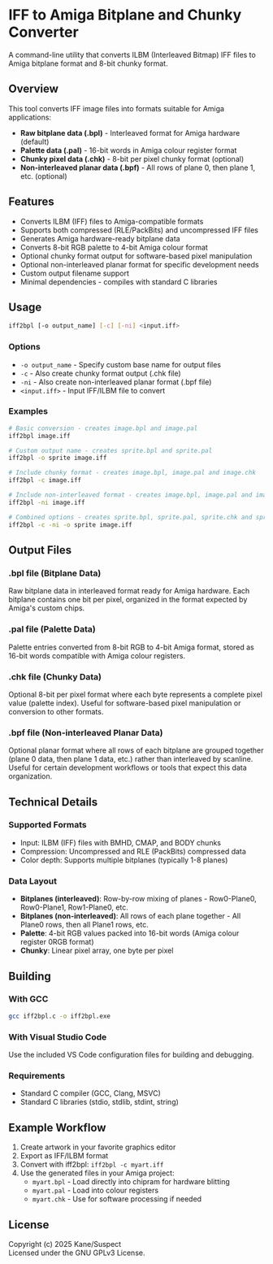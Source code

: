 # IFF to Amiga Bitplane and Chunky Converter

A command-line utility that converts ILBM (Interleaved Bitmap) IFF files to Amiga bitplane format and 8-bit chunky format.

## Overview

This tool converts IFF image files into formats suitable for Amiga applications:
- **Raw bitplane data (.bpl)** - Interleaved format for Amiga hardware (default)
- **Palette data (.pal)** - 16-bit words in Amiga colour register format  
- **Chunky pixel data (.chk)** - 8-bit per pixel chunky format (optional)
- **Non-interleaved planar data (.bpf)** - All rows of plane 0, then plane 1, etc. (optional)

## Features

- Converts ILBM (IFF) files to Amiga-compatible formats
- Supports both compressed (RLE/PackBits) and uncompressed IFF files
- Generates Amiga hardware-ready bitplane data
- Converts 8-bit RGB palette to 4-bit Amiga colour format
- Optional chunky format output for software-based pixel manipulation
- Optional non-interleaved planar format for specific development needs
- Custom output filename support
- Minimal dependencies - compiles with standard C libraries

## Usage

```bash
iff2bpl [-o output_name] [-c] [-ni] <input.iff>
```

### Options

- `-o output_name` - Specify custom base name for output files
- `-c` - Also create chunky format output (.chk file)
- `-ni` - Also create non-interleaved planar format (.bpf file)
- `<input.iff>` - Input IFF/ILBM file to convert

### Examples

```bash
# Basic conversion - creates image.bpl and image.pal
iff2bpl image.iff

# Custom output name - creates sprite.bpl and sprite.pal
iff2bpl -o sprite image.iff

# Include chunky format - creates image.bpl, image.pal and image.chk
iff2bpl -c image.iff

# Include non-interleaved format - creates image.bpl, image.pal and image.bpf
iff2bpl -ni image.iff

# Combined options - creates sprite.bpl, sprite.pal, sprite.chk and sprite.bpf
iff2bpl -c -ni -o sprite image.iff
```

## Output Files

### .bpl file (Bitplane Data)
Raw bitplane data in interleaved format ready for Amiga hardware. Each bitplane contains one bit per pixel, organized in the format expected by Amiga's custom chips.

### .pal file (Palette Data)
Palette entries converted from 8-bit RGB to 4-bit Amiga format, stored as 16-bit words compatible with Amiga colour registers.

### .chk file (Chunky Data)
Optional 8-bit per pixel format where each byte represents a complete pixel value (palette index). Useful for software-based pixel manipulation or conversion to other formats.

### .bpf file (Non-interleaved Planar Data)
Optional planar format where all rows of each bitplane are grouped together (plane 0 data, then plane 1 data, etc.) rather than interleaved by scanline. Useful for certain development workflows or tools that expect this data organization.

## Technical Details

### Supported Formats
- Input: ILBM (IFF) files with BMHD, CMAP, and BODY chunks
- Compression: Uncompressed and RLE (PackBits) compressed data
- Color depth: Supports multiple bitplanes (typically 1-8 planes)

### Data Layout
- **Bitplanes (interleaved)**: Row-by-row mixing of planes - Row0-Plane0, Row0-Plane1, Row1-Plane0, etc.
- **Bitplanes (non-interleaved)**: All rows of each plane together - All Plane0 rows, then all Plane1 rows, etc.
- **Palette**: 4-bit RGB values packed into 16-bit words (Amiga colour register 0RGB format)
- **Chunky**: Linear pixel array, one byte per pixel

## Building

### With GCC
```bash
gcc iff2bpl.c -o iff2bpl.exe
```

### With Visual Studio Code
Use the included VS Code configuration files for building and debugging.

### Requirements
- Standard C compiler (GCC, Clang, MSVC)
- Standard C libraries (stdio, stdlib, stdint, string)

## Example Workflow

1. Create artwork in your favorite graphics editor
2. Export as IFF/ILBM format
3. Convert with iff2bpl: `iff2bpl -c myart.iff`
4. Use the generated files in your Amiga project:
   - `myart.bpl` - Load directly into chipram for hardware blitting
   - `myart.pal` - Load into colour registers
   - `myart.chk` - Use for software processing if needed

## License

Copyright (c) 2025 Kane/Suspect  
Licensed under the GNU GPLv3 License.



